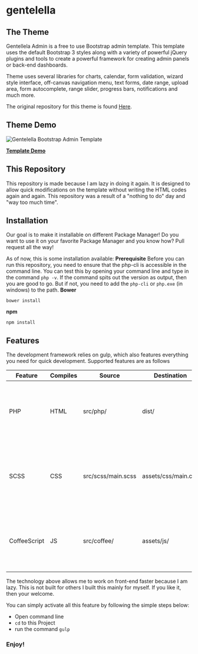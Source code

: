 # gentelella

## The Theme
Gentellela Admin is a free to use Bootstrap admin template.
This template uses the default Bootstrap 3 styles along with a variety of powerful jQuery plugins and tools to create a powerful framework for creating admin panels or back-end dashboards.

Theme uses several libraries for charts, calendar, form validation, wizard style interface, off-canvas navigation menu, text forms, date range, upload area, form autocomplete, range slider, progress bars, notifications and much more.

The original repository for this theme is found [Here](https://github.com/puikinsh/gentelella).

## Theme Demo
![Gentelella Bootstrap Admin Template](https://cdn.colorlib.com/wp/wp-content/uploads/sites/2/gentelella-admin-template-preview.jpg "Gentelella Theme Browser Preview")

**[Template Demo](https://colorlib.com/polygon/gentelella/index.html)**

## This Repository
This repository is made because I am lazy in doing it again. It is designed to allow quick modifications on the template without writing the HTML codes again and again. This repository was a result of a "nothing to do" day and "way too much time".



## Installation

Our goal is to make it installable on different Package Manager! Do you want to use it on your favorite Package Manager and you know how? Pull request all the way!

As of now, this is some installation available:
**Prerequisite**
Before you can run this repository, you need to ensure that the php-cli is accessible in the command line. You can test this by opening your command line and type in the command `php -v`. If the command spits out the version as output, then you are good to go. But if not, you need to add the `php-cli` or `php.exe` (in windows) to the path.
**Bower**
```
bower install
```
**npm**
```
npm install
```
## Features
The development framework relies on gulp, which also features everything you need for quick development. Supported features are as follows

| Feature | Compiles | Source | Destination | Description |
|--------------|----------|--------------------|---------------------|------------------------------------------------------------------------------------|
| PHP | HTML | src/php/ | dist/ | Compiles from PHP to HTML to allow easy modification and reduce code redundancy |
| SCSS | CSS | src/scss/main.scss | assets/css/main.css | Compiles from SCSS/SASS to CSS to allow easy modification and maintainance of CSS. |
| CoffeeScript | JS | src/coffee/ | assets/js/ | Compiles from CoffeeScript to JS. Allows quick modification and readability |

The technology above allows me to work on front-end faster because I am lazy. This is not built for others I built this mainly for myself. If you like it, then your welcome.

You can simply activate all this feature by following the simple steps below:
* Open command line
* `cd` to this Project
* run the command `gulp`

### Enjoy!
